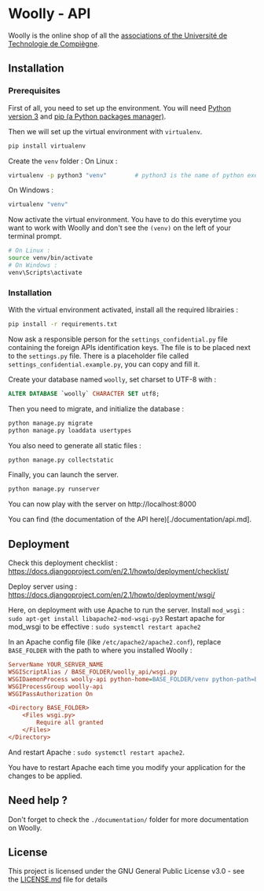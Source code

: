# Woolly - API

Woolly is the online shop of all the [associations of the Université de Technologie de Compiègne](https://assos.utc.fr).


## Installation

### Prerequisites

First of all, you need to set up the environment.
You will need [Python version 3](https://www.python.org/downloads/) and [pip (a Python packages manager)](https://pypi.org/project/pip/).


Then we will set up the virtual environment with `virtualenv`.
```sh
pip install virtualenv
```

Create the `venv` folder :
On Linux :
```sh
virtualenv -p python3 "venv"        # python3 is the name of python executable
```
On Windows :
```sh
virtualenv "venv"
```

Now activate the virtual environment. You have to do this everytime you want to work with Woolly and don't see the `(venv)` on the left of your terminal prompt.
```sh
# On Linux :
source venv/bin/activate
# On Windows :
venv\Scripts\activate
```


### Installation

With the virtual environment activated, install all the required librairies :
```sh
pip install -r requirements.txt
```


Now ask a responsible person for the `settings_confidential.py` file containing the foreign APIs identification keys. The file is to be placed next to the `settings.py` file. There is a placeholder file called `settings_confidential.example.py`, you can copy and fill it. 


Create your database named `woolly`, set charset to UTF-8 with :
```sql
ALTER DATABASE `woolly` CHARACTER SET utf8;
```

Then you need to migrate, and initialize the database :
```sh
python manage.py migrate
python manage.py loaddata usertypes
```

You also need to generate all static files :
```sh
python manage.py collectstatic
```

Finally, you can launch the server.
```sh
python manage.py runserver
```

You can now play with the server on http://localhost:8000

You can find (the documentation of the API here)[./documentation/api.md].


## Deployment

Check this deployment checklist : https://docs.djangoproject.com/en/2.1/howto/deployment/checklist/

Deploy server using : https://docs.djangoproject.com/en/2.1/howto/deployment/wsgi/

Here, on deployment with use Apache to run the server.
Install `mod_wsgi` : `sudo apt-get install libapache2-mod-wsgi-py3`
Restart apache for mod_wsgi to be effective : `sudo systemctl restart apache2`

In an Apache config file (like `/etc/apache2/apache2.conf`), replace `BASE_FOLDER` with the path to where you installed Woolly :
```ini
ServerName YOUR_SERVER_NAME
WSGIScriptAlias / BASE_FOLDER/woolly_api/wsgi.py
WSGIDaemonProcess woolly-api python-home=BASE_FOLDER/venv python-path=BASE_FOLDER 
WSGIProcessGroup woolly-api
WSGIPassAuthorization On

<Directory BASE_FOLDER>
    <Files wsgi.py>
        Require all granted
    </Files>
</Directory>
```
And restart Apache : `sudo systemctl restart apache2`.

You have to restart Apache each time you modify your application for the changes to be applied.

## Need help ?

Don't forget to check the `./documentation/` folder for more documentation on Woolly.

## License

This project is licensed under the GNU General Public License v3.0 - see the [LICENSE.md](LICENSE.md) file for details

